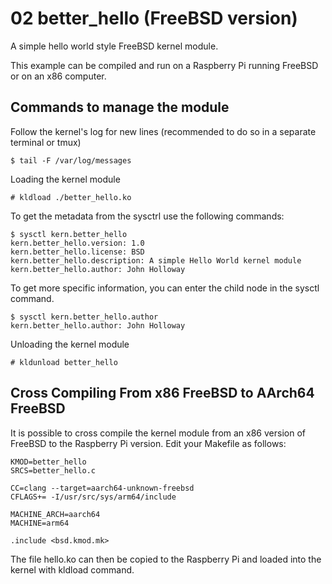 # 02 better_hello (FreeBSD version)

A simple hello world style FreeBSD kernel module.

This example can be compiled and run on a Raspberry Pi running FreeBSD or on an x86 computer.

## Commands to manage the module

Follow the kernel's log for new lines (recommended to do so in a separate terminal or tmux)
```shell
$ tail -F /var/log/messages
```

Loading the kernel module
```shell
# kldload ./better_hello.ko
```

To get the metadata from the sysctrl use the following commands:

```shell
$ sysctl kern.better_hello
kern.better_hello.version: 1.0
kern.better_hello.license: BSD
kern.better_hello.description: A simple Hello World kernel module
kern.better_hello.author: John Holloway
```

To get more specific information, you can enter the child node in the sysctl command.
```shell
$ sysctl kern.better_hello.author
kern.better_hello.author: John Holloway
```

Unloading the kernel module
```shell
# kldunload better_hello
```

## Cross Compiling From x86 FreeBSD to AArch64 FreeBSD

It is possible to cross compile the kernel module from an x86 version of FreeBSD to the Raspberry Pi version. Edit your Makefile as follows:

```Make
KMOD=better_hello
SRCS=better_hello.c

CC=clang --target=aarch64-unknown-freebsd
CFLAGS+= -I/usr/src/sys/arm64/include

MACHINE_ARCH=aarch64
MACHINE=arm64

.include <bsd.kmod.mk>
```

The file hello.ko can then be copied to the Raspberry Pi and loaded into the kernel with kldload command.
